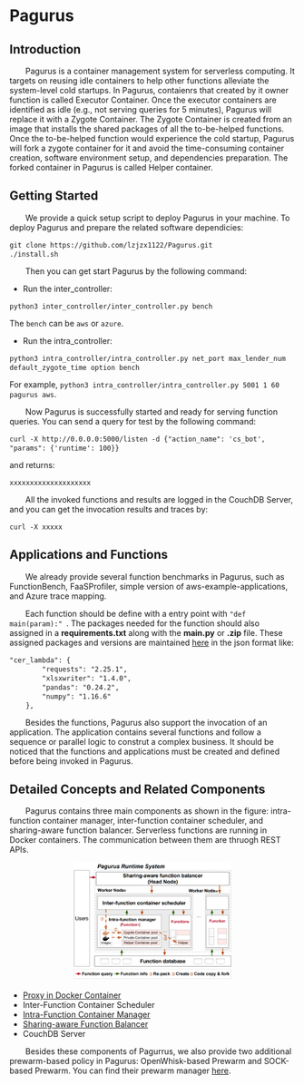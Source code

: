 # Pagurus

## Introduction

&emsp;&emsp;Pagurus is a container management system for serverless computing. It targets on reusing idle containers to help other functions alleviate the system-level cold startups. In Pagurus, contaienrs that created by it owner function is called Executor Container. Once the executor containers are identified as idle (e.g., not serving queries for 5 minutes), Pagurus will replace it with a Zygote Container. The Zygote Container is created from an image that installs the shared packages of all the to-be-helped functions. Once the to-be-helped function would experience the cold startup, Pagurus will fork a zygote container for it and avoid the time-consuming container creation, software environment setup, and dependencies preparation. The forked container in Pagurus is called Helper container.


## Getting Started

&emsp;&emsp;We provide a quick setup script to deploy Pagurus in your machine. To deploy Pagurus and prepare the related software dependicies:
```
git clone https://github.com/lzjzx1122/Pagurus.git
./install.sh
```
&emsp;&emsp;Then you can get start Pagurus by the following command:
- Run the inter_controller:
```
python3 inter_controller/inter_controller.py bench
```
The `bench` can be `aws` or `azure`.
- Run the intra_controller:
```
python3 intra_controller/intra_controller.py net_port max_lender_num default_zygote_time option bench 
```
For example, `python3 intra_controller/intra_controller.py 5001 1 60 pagurus aws`.

&emsp;&emsp;Now Pagurus is successfully started and ready for serving function queries. You can send a query for test by the following command:
```
curl -X http://0.0.0.0:5000/listen -d {"action_name": 'cs_bot', "params": {'runtime': 100}}
```
and returns:
```
xxxxxxxxxxxxxxxxxxxx
```
&emsp;&emsp;All the invoked functions and results are logged in the CouchDB Server, and you can get the invocation results and traces by:
```
curl -X xxxxx
``` 

## Applications and Functions

&emsp;&emsp;We already provide several function benchmarks in Pagurus, such as FunctionBench, FaaSProfiler, simple version of aws-example-applications, and Azure trace mapping.

&emsp;&emsp;Each function should be define with a entry point with ```"def main(param):" ```. The packages needed for the function should also assigned in a **requirements.txt** along with the **main.py** or **.zip** file. These assigned packages and versions are maintained [here](https://github.com/lzjzx1122/Pagurus/blob/master/interaction_controller/build_file/aws_packages.json) in the json format like: 
```
"cer_lambda": {
        "requests": "2.25.1",
        "xlsxwriter": "1.4.0",
        "pandas": "0.24.2",
        "numpy": "1.16.6"
    },
```
&emsp;&emsp;Besides the functions, Pagurus also support the invocation of an application. The application contains several functions and follow a sequence or parallel logic to construt a complex business. 
It should be noticed that the functions and applications must be created and defined before being invoked in Pagurus. 

## Detailed Concepts and Related Components

&emsp;&emsp;Pagurus contains three main components as shown in the figure: intra-function container manager, inter-function container scheduler, and sharing-aware function balancer. Serverless functions are running in Docker containers. The communication between them are thruogh REST APIs.

<div align=center><img width="55%" src="https://github.com/lzjzx1122/Pagurus/blob/master/pagurus.png"></div>
<!-- ![Pagurus](https://github.com/lzjzx1122/Pagurus/blob/master/pagurus.png "The Pagurus structure") -->

* [Proxy in Docker Container](https://github.com/lzjzx1122/Pagurus/tree/master/container)
* Inter-Function Container Scheduler
* [Intra-Function Container Manager](https://github.com/lzjzx1122/Pagurus/tree/master/intraaction_controller)
* [Sharing-aware Function Balancer](https://github.com/lzjzx1122/Pagurus/tree/master/load_balancer)
* CouchDB Server

&emsp;&emsp;Besides these components of Pagurrus, we also provide two additional prewarm-based policy in Pagurus: OpenWhisk-based Prewarm and SOCK-based Prewarm. You can find their prewarm manager [here](https://github.com/lzjzx1122/Pagurus/blob/master/intraaction_controller/prewarm_manager.py).

